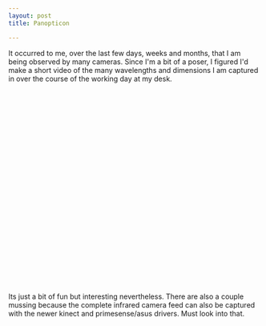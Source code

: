```yaml
---
layout: post
title: Panopticon

---
```


It occurred to me, over the last few days, weeks and months, that I am being observed by many cameras. Since I'm a bit of a poser, I figured I'd make a short video of the many wavelengths and dimensions I am captured in over the course of the working day at my desk.


<object width="640" height="390"><param name="movie" value="https://www.youtube.com/v/K5BI8A1d5xE?version=3&amp;hl=en_US"></param><param name="allowFullScreen" value="true"></param><param name="allowscriptaccess" value="always"></param><embed src="https://www.youtube.com/v/K5BI8A1d5xE?version=3&amp;hl=en_US" type="application/x-shockwave-flash" width="640" height="390" allowscriptaccess="always" allowfullscreen="true"></embed></object>


Its just a bit of fun but interesting nevertheless. There are also a couple mussing because the complete infrared camera feed can also be captured with the newer kinect and primesense/asus drivers. Must look into that.

